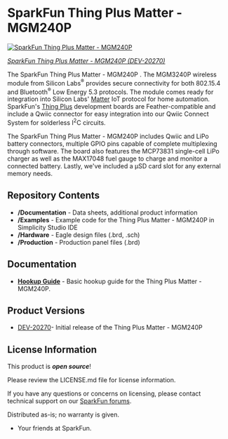 SparkFun Thing Plus Matter - MGM240P
========================================


[![SparkFun Thing Plus Matter - MGM240P](https://cdn.sparkfun.com/assets/parts/2/0/0/7/6/MGM240P_Thing_Plus-_01.jpg)](https://www.sparkfun.com/products/20270)

[*SparkFun Thing Plus Matter - MGM240P (DEV-20270)*](https://www.sparkfun.com/products/20270)

The SparkFun Thing Plus Matter - MGM240P . The MGM3240P wireless module from Silicon Labs<sup>&reg;</sup> provides secure connectivity for both 802.15.4 and Bluetooth<sup>&reg;</sup> Low Energy 5.3 protocols. The module comes ready for integration into Silicon Labs' [Matter](https://www.silabs.com/wireless/matter) IoT protocol for home automation. SparkFun's [Thing Plus](https://www.sparkfun.com/thing_plus) development boards are Feather-compatible and include a Qwiic connector for easy integration into our Qwiic Connect System for solderless I<sup>2</sup>C circuits.

The SparkFun Thing Plus Matter - MGM240P includes Qwiic and LiPo battery connectors, multiple GPIO pins capable of complete multiplexing through software. The board also features the MCP73831 single-cell LiPo charger as well as the MAX17048 fuel gauge to charge and monitor a connected battery. Lastly, we've included a &micro;SD card slot for any external memory needs.

Repository Contents
-------------------

* **/Documentation** - Data sheets, additional product information
* **/Examples** - Example code for the Thing Plus Matter - MGM240P in Simplicity Studio IDE 
* **/Hardware** - Eagle design files (.brd, .sch)
* **/Production** - Production panel files (.brd)

Documentation
--------------
* **[Hookup Guide](https://learn.sparkfun.com/tutorials/sparkfun-thing-plus-matter---mgm240p-hookup-guide)** - Basic hookup guide for the Thing Plus Matter - MGM240P.

Product Versions
----------------
* [DEV-20270](https://www.sparkfun.com/products/20270)- Initial release of the Thing Plus Matter - MGM240P 

License Information
-------------------

This product is _**open source**_! 

Please review the LICENSE.md file for license information. 

If you have any questions or concerns on licensing, please contact technical support on our [SparkFun forums](https://forum.sparkfun.com/viewforum.php?f=152).

Distributed as-is; no warranty is given.

- Your friends at SparkFun.
